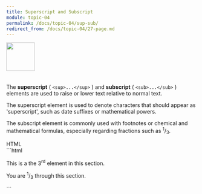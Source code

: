 ```yaml
---
title: Superscript and Subscript
module: topic-04
permalink: /docs/topic-04/sup-sub/
redirect_from: /docs/topic-04/27-page.md
---
```


<img src="./../../../img/arrow-divider.svg" style="width: 75px; border: none; margin: 0px 0 20px 0" />

The **superscript** ( `<sup>...</sup>` ) and **subscript** ( `<sub>...</sub>` ) elements are used to raise or lower text relative to normal text.

The superscript element is used to denote characters that should appear as 'superscript', such as date suffixes or mathematical powers.

The subscript element is commonly used with footnotes or chemical and mathematical formulas, especially regarding fractions such as <sup>1</sup>/<sub>3</sub>.

<div id="code-heading">HTML</div>
```html
<p>This is a the 3<sup>rd</sup> element in this section.</p>
<p>You are <sup>1</sup>/<sub>3</sub> through this section.</p>
```

<div class="codepen-embed">
  <p data-height="600" data-theme-id="30567" data-slug-hash="BYdWLJ" data-default-tab="html,result" data-user="Media-Ed-Online" data-embed-version="2" data-pen-title="Topic-04: Semantic HTML Pt. 3" class="codepen"></p>
</div>
